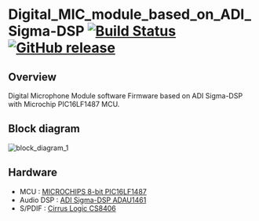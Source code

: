# Digital_MIC_module_based_on_ADI_Sigma-DSP [![Build Status](https://travis-ci.com/luvinland/Digital_MIC_module_based_on_ADI_Sigma-DSP.svg?branch=master)](https://travis-ci.com/luvinland/Digital_MIC_module_based_on_ADI_Sigma-DSP) [![GitHub release](https://img.shields.io/github/release/luvinland/Digital_MIC_module_based_on_ADI_Sigma-DSP.svg)](https://github.com/luvinland/Digital_MIC_module_based_on_ADI_Sigma-DSP/releases)

## Overview
Digital Microphone Module software Firmware based on ADI Sigma-DSP with Microchip PIC16LF1487 MCU.

## Block diagram
![block_diagram_1](https://user-images.githubusercontent.com/26864945/55307728-5e44be80-5493-11e9-8445-2d62e2d9a1eb.png)

## Hardware
* MCU : [MICROCHIPS 8-bit PIC16LF1487](https://www.microchip.com/design-centers/8-bit)
* Audio DSP : [ADI Sigma-DSP ADAU1461](https://www.analog.com/en/products/adau1461.html#product-overview)
* S/PDIF : [Cirrus Logic CS8406](https://www.cirrus.com/products/cs8406/)
